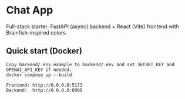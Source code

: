 # Chat App
Full-stack starter: FastAPI (async) backend + React (Vite) frontend with Brainfish-inspired colors.

## Quick start (Docker)
```
Copy backend/.env.example to backend/.env and set SECRET_KEY and OPENAI_API_KEY if needed.
docker compose up --build

Frontend: http://0.0.0.0:5173
Backend:  http://0.0.0.0:8000

```
